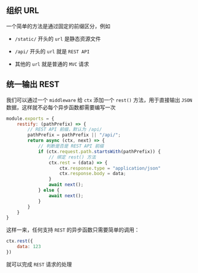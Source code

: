## 组织 URL

一个简单的方法是通过固定的前缀区分，例如 

* ```/static/``` 开头的 ```url``` 是静态资源文件

* ```/api/``` 开头的 ```url``` 就是 ```REST API```

* 其他的 ```url``` 就是普通的 ```MVC``` 请求

## 统一输出 REST

我们可以通过一个 ```middleware``` 给 ```ctx``` 添加一个 ```rest()``` 方法，用于直接输出 ```JSON``` 数据，这样就不必每个异步函数都需要编写一次

```js
module.exports = {
    restify: (pathPrefix) => {
        // REST API 前缀，默认为 /api/
        pathPrefix = pathPrefix || "/api/";
        return async (ctx, next) => {
            // 判断是否是 REST API 前缀
            if (ctx.request.path.startsWith(pathPrefix)) {
                // 绑定 rest() 方法
                ctx.rest = (data) => {
                    ctx.response.type = "application/json"
                    ctx.response.body = data;
                }
                await next();
            } else {
                await next();
            }
        }
    }
}
```

这样一来，任何支持 ```REST``` 的异步函数只需要简单的调用：

```js
ctx.rest({
    data: 123
})
```

就可以完成 ```REST``` 请求的处理
